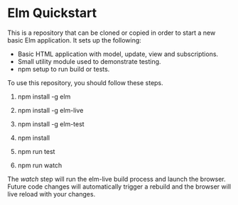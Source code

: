 # Elm Quickstart
This is a repository that can be cloned or copied in order to start a new basic
Elm application. It sets up the following:

* Basic HTML application with model, update, view and subscriptions.
* Small utility module used to demonstrate testing.
* npm setup to run build or tests.

To use this repository, you should follow these steps.

1. npm install -g elm

2. npm install -g elm-live

3. npm install -g elm-test

4. npm install

5. npm run test

6. npm run watch

The *watch* step will run the elm-live build process and launch the browser.
Future code changes will automatically trigger a rebuild and the browser will
live reload with your changes.


